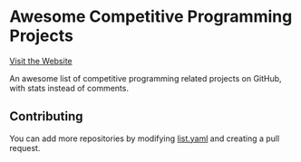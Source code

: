 # Awesome Competitive Programming Projects

[Visit the Website](https://awesome-cp-projects.github.io)

An awesome list of competitive programming related projects on GitHub, with stats instead of comments.

## Contributing

You can add more repositories by modifying [list.yaml](list.yaml) and creating a pull request.

